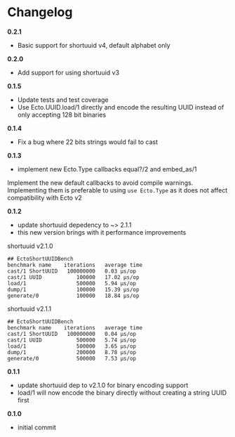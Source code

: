 # Changelog

**0.2.1**
* Basic support for shortuuid v4, default alphabet only

**0.2.0**
* Add support for using shortuuid v3

**0.1.5**
* Update tests and test coverage
* Use Ecto.UUID.load/1 directly and encode the resulting UUID instead of only accepting 128 bit binaries

**0.1.4**
* Fix a bug where 22 bits strings would fail to cast

**0.1.3**

* implement new Ecto.Type callbacks equal?/2 and embed_as/1

Implement the new default callbacks to avoid compile warnings.
Implementing them is preferable to using `use Ecto.Type` as it
does not affect compatibility with Ecto v2

**0.1.2**

* update shortuuid depedency to ~> 2.1.1
* this new version brings with it performance improvements

shortuuid v2.1.0
```
## EctoShortUUIDBench
benchmark name    iterations   average time
cast/1 ShortUUID   100000000   0.03 µs/op
cast/1 UUID           100000   17.02 µs/op
load/1                500000   5.94 µs/op
dump/1                100000   15.39 µs/op
generate/0            100000   18.84 µs/op
```

shortuuid v2.1.1
```
## EctoShortUUIDBench
benchmark name    iterations   average time
cast/1 ShortUUID   100000000   0.04 µs/op
cast/1 UUID           500000   5.74 µs/op
load/1                500000   3.65 µs/op
dump/1                200000   8.78 µs/op
generate/0            500000   7.53 µs/op
```

**0.1.1**

* update shortuuid dep to v2.1.0 for binary encoding support
* load/1 will now encode the binary directly without creating a string UUID first

**0.1.0**

* initial commit
